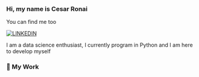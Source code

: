 ### Hi, my name is Cesar Ronai
You can find me too

[![LINKEDIN](https://img.shields.io/badge/LinkedIn-0077B5?style=for-the-badge&logo=linkedin&logoColor=white)](https://www.linkedin.com/in/cesar-ronai-freitas-da-silva-8b2236149) 



I am a data science enthusiast, I currently program in Python and I am here to develop myself  


### 🚀 My Work



